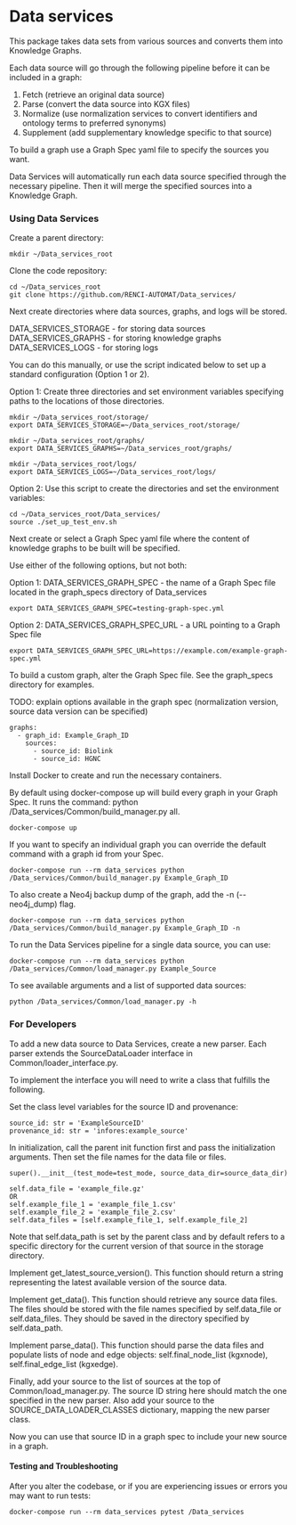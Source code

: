 
# Data services

This package takes data sets from various sources and converts them into Knowledge Graphs.

Each data source will go through the following pipeline before it can be included in a graph:

1. Fetch (retrieve an original data source) 
2. Parse (convert the data source into KGX files) 
3. Normalize (use normalization services to convert identifiers and ontology terms to preferred synonyms) 
4. Supplement (add supplementary knowledge specific to that source)

To build a graph use a Graph Spec yaml file to specify the sources you want.

Data Services will automatically run each data source specified through the necessary pipeline. Then it will merge the specified sources into a Knowledge Graph.

### Using Data Services

Create a parent directory:
```
mkdir ~/Data_services_root
```

Clone the code repository:
```
cd ~/Data_services_root
git clone https://github.com/RENCI-AUTOMAT/Data_services/
```

Next create directories where data sources, graphs, and logs will be stored. 

DATA_SERVICES_STORAGE - for storing data sources
DATA_SERVICES_GRAPHS - for storing knowledge graphs
DATA_SERVICES_LOGS - for storing logs

You can do this manually, or use the script indicated below to set up a standard configuration (Option 1 or 2).

Option 1: Create three directories and set environment variables specifying paths to the locations of those directories.
```
mkdir ~/Data_services_root/storage/
export DATA_SERVICES_STORAGE=~/Data_services_root/storage/ 

mkdir ~/Data_services_root/graphs/
export DATA_SERVICES_GRAPHS=~/Data_services_root/graphs/

mkdir ~/Data_services_root/logs/
export DATA_SERVICES_LOGS=~/Data_services_root/logs/
```

Option 2: Use this script to create the directories and set the environment variables:
```
cd ~/Data_services_root/Data_services/
source ./set_up_test_env.sh
```

Next create or select a Graph Spec yaml file where the content of knowledge graphs to be built will be specified.

Use either of the following options, but not both:

Option 1: DATA_SERVICES_GRAPH_SPEC - the name of a Graph Spec file located in the graph_specs directory of Data_services
```
export DATA_SERVICES_GRAPH_SPEC=testing-graph-spec.yml
```
Option 2: DATA_SERVICES_GRAPH_SPEC_URL - a URL pointing to a Graph Spec file
```
export DATA_SERVICES_GRAPH_SPEC_URL=https://example.com/example-graph-spec.yml
```

To build a custom graph, alter the Graph Spec file. See the graph_specs directory for examples. 

TODO: explain options available in the graph spec (normalization version, source data version can be specified)
```
graphs:
  - graph_id: Example_Graph_ID
    sources:
      - source_id: Biolink
      - source_id: HGNC
```

Install Docker to create and run the necessary containers. 

By default using docker-compose up will build every graph in your Graph Spec. It runs the command: python /Data_services/Common/build_manager.py all.
```
docker-compose up
```
If you want to specify an individual graph you can override the default command with a graph id from your Spec.
```
docker-compose run --rm data_services python /Data_services/Common/build_manager.py Example_Graph_ID
```
To also create a Neo4j backup dump of the graph, add the -n (--neo4j_dump) flag.
```
docker-compose run --rm data_services python /Data_services/Common/build_manager.py Example_Graph_ID -n
```
To run the Data Services pipeline for a single data source, you can use:
```
docker-compose run --rm data_services python /Data_services/Common/load_manager.py Example_Source
```
To see available arguments and a list of supported data sources:
```
python /Data_services/Common/load_manager.py -h
```

### For Developers

To add a new data source to Data Services, create a new parser. Each parser extends the SourceDataLoader interface in Common/loader_interface.py.

To implement the interface you will need to write a class that fulfills the following.

Set the class level variables for the source ID and provenance: 
```
source_id: str = 'ExampleSourceID'
provenance_id: str = 'infores:example_source'
```

In initialization, call the parent init function first and pass the initialization arguments.
Then set the file names for the data file or files.
```
super().__init__(test_mode=test_mode, source_data_dir=source_data_dir)

self.data_file = 'example_file.gz'
OR
self.example_file_1 = 'example_file_1.csv'
self.example_file_2 = 'example_file_2.csv'
self.data_files = [self.example_file_1, self.example_file_2]
```

Note that self.data_path is set by the parent class and by default refers to a specific directory for the current version of that source in the storage directory.

Implement get_latest_source_version(). This function should return a string representing the latest available version of the source data.

Implement get_data(). This function should retrieve any source data files. The files should be stored with the file names specified by self.data_file or self.data_files. They should be saved in the directory specified by self.data_path.

Implement parse_data(). This function should parse the data files and populate lists of node and edge objects: self.final_node_list (kgxnode), self.final_edge_list (kgxedge).

Finally, add your source to the list of sources at the top of Common/load_manager.py. The source ID string here should match the one specified in the new parser. Also add your source to the SOURCE_DATA_LOADER_CLASSES dictionary, mapping the new parser class.

Now you can use that source ID in a graph spec to include your new source in a graph.

#### Testing and Troubleshooting

After you alter the codebase, or if you are experiencing issues or errors you may want to run tests:
```
docker-compose run --rm data_services pytest /Data_services
```